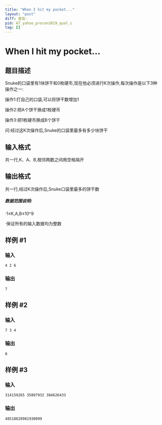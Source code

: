 ```yaml
---
title: "When I hit my pocket..."
layout: "post"
diff: 普及-
pid: AT_yahoo_procon2019_qual_c
tag: []
---
```


# When I hit my pocket...

## 题目描述

Snuke的口袋里有1块饼干和0枚硬币,现在他必须进行K次操作,每次操作是以下3种操作之一:  
操作1:打自己的口袋,可以将饼干数增加1  
操作2:把A个饼干换成1枚硬币  
操作3:把1枚硬币换成B个饼干  
问:经过这K次操作后,Snuke的口袋里最多有多少块饼干

## 输入格式

共一行,K、A、B,相邻两数之间用空格隔开

## 输出格式

共一行,经过K次操作后,Snuke口袋里最多的饼干数  
##### 数据范围说明:    
·1≤K,A,B≤10^9  
·保证所有的输入数据均为整数

## 样例 #1

### 输入

```
4 2 6
```

### 输出

```
7
```

## 样例 #2

### 输入

```
7 3 4
```

### 输出

```
8
```

## 样例 #3

### 输入

```
314159265 35897932 384626433
```

### 输出

```
48518828981938099
```

